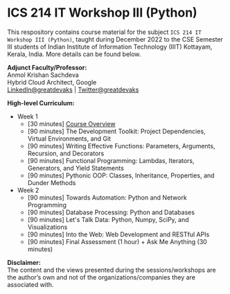 # ICS 214 IT Workshop III (Python)

This respository contains course material for the subject `ICS 214 IT Workshop III (Python)`, taught during December 2022 to the CSE Semester III students of Indian Institute of Information Technology (IIIT) Kottayam, Kerala, India. More details can be found below.

**Adjunct Faculty/Professor:**</br>
Anmol Krishan Sachdeva</br>
Hybrid Cloud Architect, Google</br>
[LinkedIn@greatdevaks](https://www.linkedin.com/in/greatdevaks) | [Twitter@greatdevaks](https://www.twitter.com/greatdevaks)

**High-level Curriculum:**</br>

- Week 1
  - [30 minutes] [Course Overview](./Session_1_Course_Overview)
  - [90 minutes] The Development Toolkit: Project Dependencies, Virtual Environments, and Git
  - [90 minutes] Writing Effective Functions: Parameters, Arguments, Recursion, and Decorators
  - [90 minutes] Functional Programming: Lambdas, Iterators, Generators, and Yield Statements
  - [90 minutes] Pythonic OOP: Classes, Inheritance, Properties, and Dunder Methods
- Week 2
  - [90 minutes] Towards Automation: Python and Network Programming
  - [90 minutes] Database Processing: Python and Databases
  - [90 minutes] Let's Talk Data: Python, Numpy, SciPy, and Visualizations
  - [90 minutes] Into the Web: Web Development and RESTful APIs
  - [90 minutes] Final Assessment (1 hour) + Ask Me Anything (30 minutes)

**Disclaimer:**</br>
The content and the views presented during the sessions/workshops are the author’s own and not of the organizations/companies they are associated with.
